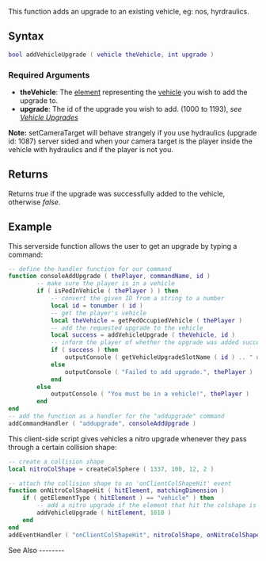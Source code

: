 This function adds an upgrade to an existing vehicle, eg: nos, hyrdraulics.

Syntax
------

``` lua
bool addVehicleUpgrade ( vehicle theVehicle, int upgrade )
```

### Required Arguments

-   **theVehicle**: The [element](/docs/element.md "wikilink") representing the [vehicle](/docs/vehicle.md "wikilink") you wish to add the upgrade to.
-   **upgrade**: The id of the upgrade you wish to add. (1000 to 1193), *see [Vehicle Upgrades](/docs/vehicle_upgrades.md "wikilink")*

**Note:** setCameraTarget will behave strangely if you use hydraulics (upgrade id: 1087) server sided and when your camera target is the player inside the vehicle with hydraulics and if the player is not you.

Returns
-------

Returns *true* if the upgrade was successfully added to the vehicle, otherwise *false*.

Example
-------

<section name="Example 1" class="server" show="true">
This serverside function allows the user to get an upgrade by typing a command:

``` lua
-- define the handler function for our command
function consoleAddUpgrade ( thePlayer, commandName, id )
        -- make sure the player is in a vehicle
        if ( isPedInVehicle ( thePlayer ) ) then
            -- convert the given ID from a string to a number
            local id = tonumber ( id )
            -- get the player's vehicle
            local theVehicle = getPedOccupiedVehicle ( thePlayer )
            -- add the requested upgrade to the vehicle
            local success = addVehicleUpgrade ( theVehicle, id )
            -- inform the player of whether the upgrade was added successfully
            if ( success ) then
                outputConsole ( getVehicleUpgradeSlotName ( id ) .. " upgrade added.", thePlayer )
            else
                outputConsole ( "Failed to add upgrade.", thePlayer )
            end
        else
            outputConsole ( "You must be in a vehicle!", thePlayer )
        end
end
-- add the function as a handler for the "addupgrade" command
addCommandHandler ( "addupgrade", consoleAddUpgrade )
```

</section>
<section name="Example 2" class="client" show="true">
This client-side script gives vehicles a nitro upgrade whenever they pass through a certain collision shape:

``` lua
-- create a collision shape
local nitroColShape = createColSphere ( 1337, 100, 12, 2 )

-- attach the collision shape to an 'onClientColShapeHit' event
function onNitroColShapeHit ( hitElement, matchingDimension )
    if ( getElementType ( hitElement ) == "vehicle" ) then
        -- add a nitro upgrade if the element that hit the colshape is a vehicle
        addVehicleUpgrade ( hitElement, 1010 )
    end
end
addEventHandler ( "onClientColShapeHit", nitroColShape, onNitroColShapeHit )
```

</section>
See Also
--------
